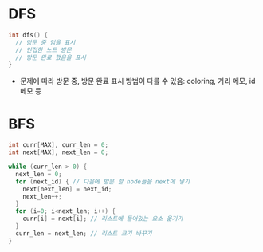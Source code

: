 # DFS
```c
int dfs() {
  // 방문 중 임을 표시
  // 인접한 노드 방문
  // 방문 완료 했음을 표시
}
```

- 문제에 따라 방문 중, 방문 완료 표시 방법이 다를 수 있음: coloring, 거리 메모, id 메모 등

# BFS
```c
int curr[MAX], curr_len = 0;
int next[MAX], next_len = 0;

while (curr_len > 0) {
  next_len = 0;
  for (next_id) { // 다음에 방문 할 node들을 next에 넣기
    next[next_len] = next_id;
    next_len++;
  }
  for (i=0; i<next_len; i++) {
    curr[i] = next[i]; // 리스트에 들어있는 요소 옮기기
  }
  curr_len = next_len; // 리스트 크기 바꾸기
}
```
